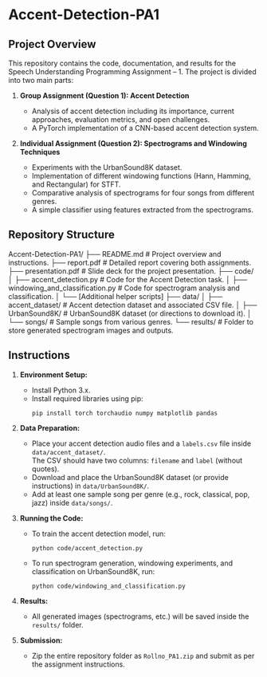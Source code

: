 # Accent-Detection-PA1

## Project Overview

This repository contains the code, documentation, and results for the Speech Understanding Programming Assignment – 1. The project is divided into two main parts:

1. **Group Assignment (Question 1): Accent Detection**  
   - Analysis of accent detection including its importance, current approaches, evaluation metrics, and open challenges.
   - A PyTorch implementation of a CNN-based accent detection system.

2. **Individual Assignment (Question 2): Spectrograms and Windowing Techniques**  
   - Experiments with the UrbanSound8K dataset.
   - Implementation of different windowing functions (Hann, Hamming, and Rectangular) for STFT.
   - Comparative analysis of spectrograms for four songs from different genres.
   - A simple classifier using features extracted from the spectrograms.

## Repository Structure
Accent-Detection-PA1/
├── README.md            # Project overview and instructions.
├── report.pdf           # Detailed report covering both assignments.
├── presentation.pdf     # Slide deck for the project presentation.
├── code/
│   ├── accent_detection.py          # Code for the Accent Detection task.
│   ├── windowing_and_classification.py  # Code for spectrogram analysis and classification.
│   └── [Additional helper scripts]
├── data/
│   ├── accent_dataset/  # Accent detection dataset and associated CSV file.
│   ├── UrbanSound8K/    # UrbanSound8K dataset (or directions to download it).
│   └── songs/           # Sample songs from various genres.
└── results/             # Folder to store generated spectrogram images and outputs.


## Instructions

1. **Environment Setup:**
   - Install Python 3.x.
   - Install required libraries using pip:
     ```
     pip install torch torchaudio numpy matplotlib pandas
     ```

2. **Data Preparation:**
   - Place your accent detection audio files and a `labels.csv` file inside `data/accent_dataset/`.  
     The CSV should have two columns: `filename` and `label` (without quotes).
   - Download and place the UrbanSound8K dataset (or provide instructions) in `data/UrbanSound8K/`.
   - Add at least one sample song per genre (e.g., rock, classical, pop, jazz) inside `data/songs/`.

3. **Running the Code:**
   - To train the accent detection model, run:
     ```
     python code/accent_detection.py
     ```
   - To run spectrogram generation, windowing experiments, and classification on UrbanSound8K, run:
     ```
     python code/windowing_and_classification.py
     ```

4. **Results:**
   - All generated images (spectrograms, etc.) will be saved inside the `results/` folder.

5. **Submission:**
   - Zip the entire repository folder as `Rollno_PA1.zip` and submit as per the assignment instructions.

